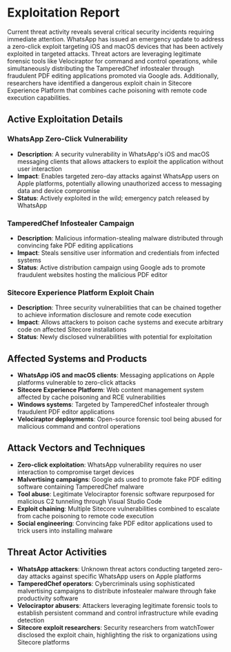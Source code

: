 # Exploitation Report

Current threat activity reveals several critical security incidents requiring immediate attention. WhatsApp has issued an emergency update to address a zero-click exploit targeting iOS and macOS devices that has been actively exploited in targeted attacks. Threat actors are leveraging legitimate forensic tools like Velociraptor for command and control operations, while simultaneously distributing the TamperedChef infostealer through fraudulent PDF editing applications promoted via Google ads. Additionally, researchers have identified a dangerous exploit chain in Sitecore Experience Platform that combines cache poisoning with remote code execution capabilities.

## Active Exploitation Details

### WhatsApp Zero-Click Vulnerability
- **Description**: A security vulnerability in WhatsApp's iOS and macOS messaging clients that allows attackers to exploit the application without user interaction
- **Impact**: Enables targeted zero-day attacks against WhatsApp users on Apple platforms, potentially allowing unauthorized access to messaging data and device compromise
- **Status**: Actively exploited in the wild; emergency patch released by WhatsApp

### TamperedChef Infostealer Campaign
- **Description**: Malicious information-stealing malware distributed through convincing fake PDF editing applications
- **Impact**: Steals sensitive user information and credentials from infected systems
- **Status**: Active distribution campaign using Google ads to promote fraudulent websites hosting the malicious PDF editor

### Sitecore Experience Platform Exploit Chain
- **Description**: Three security vulnerabilities that can be chained together to achieve information disclosure and remote code execution
- **Impact**: Allows attackers to poison cache systems and execute arbitrary code on affected Sitecore installations
- **Status**: Newly disclosed vulnerabilities with potential for exploitation

## Affected Systems and Products

- **WhatsApp iOS and macOS clients**: Messaging applications on Apple platforms vulnerable to zero-click attacks
- **Sitecore Experience Platform**: Web content management system affected by cache poisoning and RCE vulnerabilities
- **Windows systems**: Targeted by TamperedChef infostealer through fraudulent PDF editor applications
- **Velociraptor deployments**: Open-source forensic tool being abused for malicious command and control operations

## Attack Vectors and Techniques

- **Zero-click exploitation**: WhatsApp vulnerability requires no user interaction to compromise target devices
- **Malvertising campaigns**: Google ads used to promote fake PDF editing software containing TamperedChef malware
- **Tool abuse**: Legitimate Velociraptor forensic software repurposed for malicious C2 tunneling through Visual Studio Code
- **Exploit chaining**: Multiple Sitecore vulnerabilities combined to escalate from cache poisoning to remote code execution
- **Social engineering**: Convincing fake PDF editor applications used to trick users into installing malware

## Threat Actor Activities

- **WhatsApp attackers**: Unknown threat actors conducting targeted zero-day attacks against specific WhatsApp users on Apple platforms
- **TamperedChef operators**: Cybercriminals using sophisticated malvertising campaigns to distribute infostealer malware through fake productivity software
- **Velociraptor abusers**: Attackers leveraging legitimate forensic tools to establish persistent command and control infrastructure while evading detection
- **Sitecore exploit researchers**: Security researchers from watchTower disclosed the exploit chain, highlighting the risk to organizations using Sitecore platforms